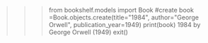 >>> from bookshelf.models import Book
>>> #create
>>> book =Book.objects.create(title="1984", author="George Orwell",
 publication_year=1949)
>>> print(book)
1984 by George Orwell (1949)
>>> exit()

